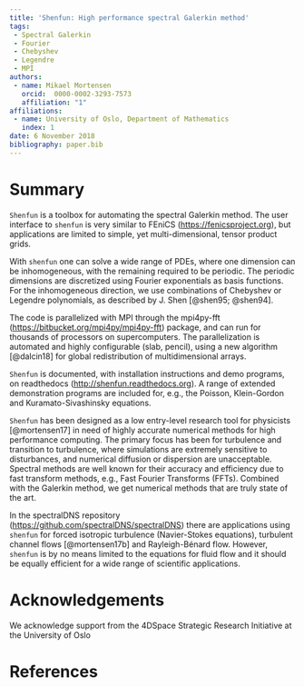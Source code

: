 ```yaml
---
title: 'Shenfun: High performance spectral Galerkin method'
tags:
 - Spectral Galerkin
 - Fourier
 - Chebyshev
 - Legendre
 - MPI
authors:
 - name: Mikael Mortensen
   orcid:  0000-0002-3293-7573
   affiliation: "1"
affiliations:
 - name: University of Oslo, Department of Mathematics
   index: 1
date: 6 November 2018
bibliography: paper.bib
---
```


# Summary

``Shenfun`` is a toolbox for automating the spectral Galerkin method. The user
interface to ``shenfun`` is very similar to FEniCS (https://fenicsproject.org),
but applications are limited to simple, yet multi-dimensional, tensor
product grids.

With ``shenfun`` one can solve a wide range of PDEs, where one dimension can
be inhomogeneous, with the remaining required to be periodic. The
periodic dimensions are discretized using Fourier exponentials as basis
functions. For the inhomogeneous direction, we use combinations of
Chebyshev or Legendre polynomials, as described by J. Shen [@shen95; @shen94].

The code is parallelized with MPI through the mpi4py-fft
(https://bitbucket.org/mpi4py/mpi4py-fft) package, and can run for
thousands of processors on supercomputers. The parallelization is automated
and highly configurable (slab, pencil), using a new algorithm [@dalcin18]
for global redistribution of multidimensional arrays.

``Shenfun`` is documented, with installation instructions and demo
programs, on readthedocs (http://shenfun.readthedocs.org).
A range of extended demonstration programs are included for, e.g., the
Poisson, Klein-Gordon and Kuramato-Sivashinsky equations.

``Shenfun`` has been designed as a low entry-level research tool for physicists
[@mortensen17] in need of highly accurate numerical methods for high
performance computing. The primary focus has been for turbulence and
transition to turbulence, where simulations are extremely sensitive to
disturbances, and numerical diffusion or dispersion are unacceptable.
Spectral methods are well known for their accuracy and efficiency due to fast
transform methods, e.g., Fast Fourier Transforms (FFTs). Combined with
the Galerkin method, we get numerical methods that are truly state of
the art.

In the spectralDNS repository (https://github.com/spectralDNS/spectralDNS)
there are applications using ``shenfun`` for forced isotropic turbulence
(Navier-Stokes equations), turbulent channel flows [@mortensen17b] and
Rayleigh-Bénard flow. However, ``shenfun`` is by no means limited to the
equations for fluid flow and it should be equally efficient for a wide
range of scientific applications.

# Acknowledgements

We acknowledge support from the 4DSpace Strategic Research Initiative at the
University of Oslo

# References
